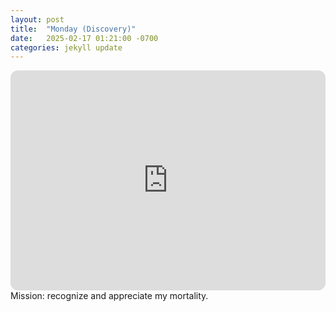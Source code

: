 ```yaml
---
layout: post
title:  "Monday (Discovery)"
date:   2025-02-17 01:21:00 -0700
categories: jekyll update
---
```

<iframe style="border-radius:12px" src="https://open.spotify.com/embed/playlist/5Y7h35iurCMv39yDSXWWhB?utm_source=generator" width="100%" height="352" frameBorder="0" allowfullscreen="" allow="autoplay; clipboard-write; encrypted-media; fullscreen; picture-in-picture" loading="lazy"></iframe>
Mission: recognize and appreciate my mortality.
